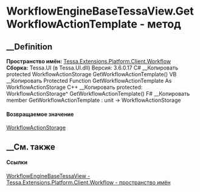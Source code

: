# WorkflowEngineBaseTessaView.GetWorkflowActionTemplate - метод
##  __Definition
 **Пространство имён:**
[Tessa.Extensions.Platform.Client.Workflow](N_Tessa_Extensions_Platform_Client_Workflow.htm)  
 **Сборка:** Tessa.UI (в Tessa.UI.dll) Версия: 3.6.0.17
C# __Копировать
     protected WorkflowActionStorage GetWorkflowActionTemplate()
VB __Копировать
     Protected Function GetWorkflowActionTemplate As WorkflowActionStorage
C++ __Копировать
     protected:
    WorkflowActionStorage^ GetWorkflowActionTemplate()
F# __Копировать
     member GetWorkflowActionTemplate : unit -> WorkflowActionStorage 
#### Возвращаемое значение
[WorkflowActionStorage](T_Tessa_Workflow_Storage_WorkflowActionStorage.htm)
##  __См. также
#### Ссылки
[WorkflowEngineBaseTessaView -
](T_Tessa_Extensions_Platform_Client_Workflow_WorkflowEngineBaseTessaView.htm)
[Tessa.Extensions.Platform.Client.Workflow - пространство
имён](N_Tessa_Extensions_Platform_Client_Workflow.htm)
